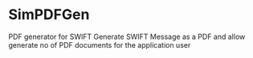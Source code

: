 # SimPDFGen
PDF generator for SWIFT
Generate SWIFT Message as a PDF and allow generate no of PDF documents for the application user
